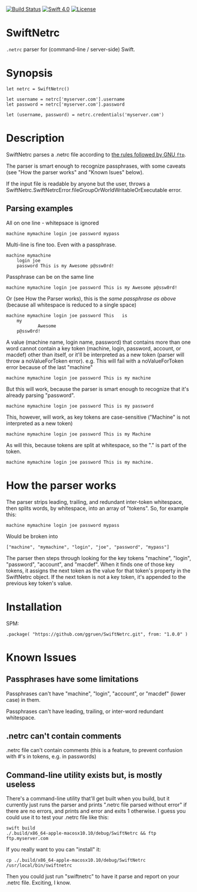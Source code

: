 [![Build Status](https://travis-ci.org/ggruen/SwiftNetrc.svg?branch=master)](https://travis-ci.org/ggruen/SwiftNetrc)
[![Swift 4.0](https://img.shields.io/badge/swift-4.0-green.svg?style=flat)](https://developer.apple.com/swift)
[![License](https://img.shields.io/badge/license-MIT-green.svg)](https://opensource.org/licenses/MIT)

# SwiftNetrc

`.netrc` parser for (command-line / server-side) Swift.

# Synopsis

    let netrc = SwiftNetrc()

    let username = netrc['myserver.com'].username
    let password = netrc['myserver.com'].password

    let (username, password) = netrc.credentials('myserver.com')

# Description

SwiftNetrc parses a .netrc file according to [the rules followed by GNU `ftp`](https://www.gnu.org/software/inetutils/manual/html_node/The-_002enetrc-file.html).

The parser is smart enough to recognize passphrases, with some caveats (see "How the parser works" and "Known Isues" below).

If the input file is readable by anyone but the user, throws a SwiftNetrc.SwiftNetrcError.fileGroupOrWorldWritableOrExecutable error.

## Parsing examples

All on one line - whitepsace is ignored

    machine mymachine login joe password mypass

Multi-line is fine too. Even with a passphrase.

    machine mymachine
        login joe
        password This is my Awesome p@ssw0rd!

Passphrase can be on the same line

    machine mymachine login joe password This is my Awesome p@ssw0rd!

Or (see How the Parser works), this is the *same passphrase as above* (because all whitespace is reduced to a single space)

    machine mymachine login joe password This   is
        my
                Awesome
        p@ssw0rd!

A value (machine name, login name, password) that contains more than one word cannot contain a key token (machine, login, password, account, or macdef) other than itself, or it'll be interpreted as a new token (parser will throw a noValueForToken error). e.g. This will fail with a noValueForToken error because of the last "machine"

    machine mymachine login joe password This is my machine

But this will work, because the parser is smart enough to recognize that it's already parsing "password".

    machine mymachine login joe password This is my password

This, however, will work, as key tokens are case-sensitive ("Machine" is not interpreted as a new token)

    machine mymachine login joe password This is my Machine

As will this, because tokens are split at whitespace, so the "." is part of the token.

    machine mymachine login joe password This is my machine.

# How the parser works

The parser strips leading, trailing, and redundant inter-token whitespace, then splits words, by whitespace, into an array of "tokens".
So, for example this:

    machine mymachine login joe password mypass

Would be broken into

    ["machine", "mymachine", "login", "joe", "password", "mypass"]

The parser then steps through looking for the key tokens "machine", "login", "password", "account", and "macdef". When it finds
one of those key tokens, it assigns the next token as the value for that token's property in the SwiftNetrc object.  If the next token
is not a key token, it's appended to the previous key token's value.

# Installation

SPM:

    .package( "https://github.com/ggruen/SwiftNetrc.git", from: "1.0.0" )

# Known Issues

## Passphrases have some limitations

Passphrases can't have "machine", "login", "account", or "macdef" (lower case) in them.

Passphrases can't have leading, trailing, or inter-word redundant whitespace.

## .netrc can't contain comments

.netrc file can't contain comments (this is a feature, to prevent confusion with #'s in tokens, e.g. in passwords)

## Command-line utility exists but, is mostly useless

There's a command-line utility that'll get built when you build, but it currently just runs the parser and prints ".netrc file parsed
without error" if there are no errors, and prints and error and exits 1 otherwise. I guess you could use it to test your .netrc file like this:

    swift build
    ./.build/x86_64-apple-macosx10.10/debug/SwiftNetrc && ftp ftp.myserver.com

If you really want to you can "install" it:

    cp ./.build/x86_64-apple-macosx10.10/debug/SwiftNetrc /usr/local/bin/swiftnetrc

Then you could just run "swiftnetrc" to have it parse and report on your .netrc file. Exciting, I know.
